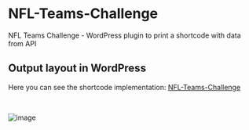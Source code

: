 # NFL-Teams-Challenge
NFL Teams Challenge - WordPress plugin to print a shortcode with data from API




## Output layout in WordPress
Here you can see the shortcode implementation: [NFL-Teams-Challenge](https://devsass3.com/challenges/wordpress/)

</br>

![image](https://user-images.githubusercontent.com/62116251/131208165-6f3ebe43-e30d-49ca-8b3d-386fdc7d7a1e.png)

